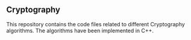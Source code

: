 ## Cryptography

This repository contains the code files related to different Cryptography algorithms. The algorithms have been implemented in C++.
